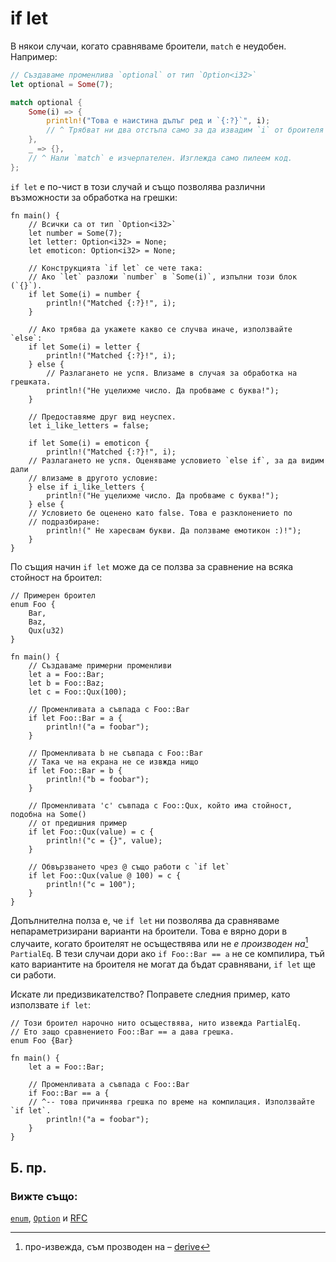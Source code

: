# if let

В някои случаи, когато сравняваме броители, `match` е неудобен. Например:

```rust
// Създаваме променлива `optional` от тип `Option<i32>`
let optional = Some(7);

match optional {
    Some(i) => {
        println!("Това е наистина дълъг ред и `{:?}`", i);
        // ^ Трябват ни два отстъпа само за да извадим `i` от броителя за избор.
    },
    _ => {},
    // ^ Нали `match` е изчерпателен. Изглежда само пилеем код.
};

```

`if let` е по-чист в този случай и също позволява различни възможности за
обработка на грешки:

```rust,editable
fn main() {
    // Всички са от тип `Option<i32>`
    let number = Some(7);
    let letter: Option<i32> = None;
    let emoticon: Option<i32> = None;

    // Конструкцията `if let` се чете така:
    // Ако `let` разложи `number` в `Some(i)`, изпълни този блок (`{}`).
    if let Some(i) = number {
        println!("Matched {:?}!", i);
    }

    // Ако трябва да укажете какво се случва иначе, използвайте `else`:
    if let Some(i) = letter {
        println!("Matched {:?}!", i);
    } else {
        // Разлагането не успя. Влизаме в случая за обработка на грешката.
        println!("Не уцелихме число. Да пробваме с буква!");
    }

    // Предоставяме друг вид неуспех.
    let i_like_letters = false;

    if let Some(i) = emoticon {
        println!("Matched {:?}!", i);
    // Разлагането не успя. Оценяваме условието `else if`, за да видим дали
    // влизаме в другото условие:
    } else if i_like_letters {
        println!("Не уцелихме число. Да пробваме с буква!");
    } else {
    // Условието бе оценено като false. Това е разклонението по
    // подразбиране:
        println!(" Не харесвам букви. Да ползваме емотикон :)!");
    }
}
```

По същия начин `if let` може да се ползва за сравнение на всяка стойност на
броител:

```rust,editable
// Примерен броител
enum Foo {
    Bar,
    Baz,
    Qux(u32)
}

fn main() {
    // Създаваме примерни променливи
    let a = Foo::Bar;
    let b = Foo::Baz;
    let c = Foo::Qux(100);
    
    // Променливата a съвпада с Foo::Bar
    if let Foo::Bar = a {
        println!("a = foobar");
    }
    
    // Променливата b не съвпада с Foo::Bar
    // Така че на екрана не се извжда нищо
    if let Foo::Bar = b {
        println!("b = foobar");
    }
    
    // Променливата 'c' съвпада с Foo::Qux, който има стойност, подобна на Some()
    // от предишния пример
    if let Foo::Qux(value) = c {
        println!("c = {}", value);
    }

    // Обвързването чрез @ също работи с `if let`
    if let Foo::Qux(value @ 100) = c {
        println!("c = 100");
    }
}
```

Допълнителна полза е, че `if let` ни позволява да сравняваме непараметризирани
варианти на броители. Това е вярно дори в случаите, когато броителят не осъществява
или не *е производен на*[^derive] `PartialEq`. В тези случаи дори ако `if
Foo::Bar == a` не се компилира, тъй като вариантите на броителя не могат да бъдат
сравнявани, `if let` ще си работи.

Искате ли предизвикателство? Поправете следния пример, като използвате `if let`:

```rust,editable,ignore,mdbook-runnable
// Този броител нарочно нито осъществява, нито извежда PartialEq.
// Ето защо сравнението Foo::Bar == a дава грешка.
enum Foo {Bar}

fn main() {
    let a = Foo::Bar;

    // Променливата a съвпада с Foo::Bar
    if Foo::Bar == a {
    // ^-- това причинява грешка по време на компилация. Използвайте `if let`.
        println!("a = foobar");
    }
}
```

## Б. пр.

[^derive]: про-извежда, съм прозводен на – [derive][derive]


### Вижте също:

[`enum`][enum], [`Option`][option] и [RFC][if_let_rfc]

[derive]: ../../trait/derive.md
[enum]: ../custom_types/enum.md
[if_let_rfc]: https://github.com/rust-lang/rfcs/pull/160
[option]: ../std/option.md
